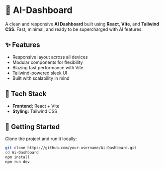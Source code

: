 # 🤖 AI-Dashboard

A clean and responsive **AI Dashboard** built using **React**, **Vite**, and **Tailwind CSS**. Fast, minimal, and ready to be supercharged with AI features.

## ✨ Features

- Responsive layout across all devices
- Modular components for flexibility
- Blazing fast performance with Vite
- Tailwind-powered sleek UI
- Built with scalability in mind

## 🧰 Tech Stack

- **Frontend:** React + Vite
- **Styling:** Tailwind CSS

## 🚀 Getting Started

Clone the project and run it locally:

```bash
git clone https://github.com/your-username/Ai-Dashboard.git
cd Ai-Dashboard
npm install
npm run dev
